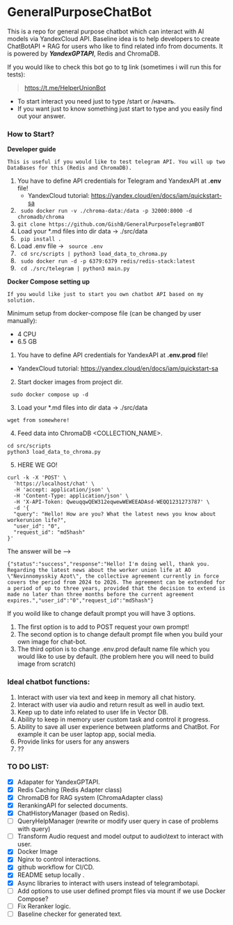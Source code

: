 # GeneralPurposeChatBot

 This is a repo for general purpose chatbot which can interact with AI models via YandexCloud API.
 Baseline idea is to help developers to create ChatBotAPI + RAG for users who like to find related info from documents. It is powered by ***YandexGPTAPI***, Redis and ChromaDB.

If you would like to check this bot go to tg link (sometimes i will run this for tests):
> https://t.me/HelperUnionBot
 
 - To start interact you need just to type /start or /начать.
 - If you want just to know something just start to type and you easily find out your answer.

 ### How to Start?

**Developer guide**

``This is useful if you would like to test telegram API.
You will up two DataBases for this (Redis and ChromaDB).``
   1. You have to define API credentials for Telegram and YandexAPI at **.env** file!
      - YandexCloud tutorial: https://yandex.cloud/en/docs/iam/quickstart-sa
   2. `` sudo docker run -v ./chroma-data:/data -p 32000:8000 -d chromadb/chroma`` 
   3. `` git clone https://github.com/GishB/GeneralPurposeTelegramBOT ``
   4. Load your *.md files into dir data -> ./src/data
   5.  `` pip install .``
   6. Load .env file -> `` source .env``
   7. `` cd src/scripts | python3 load_data_to_chroma.py``
   8. `` sudo docker run -d -p 6379:6379 redis/redis-stack:latest``
   9. `` cd ./src/telegram | python3 main.py``

**Docker Compose setting up**

``If you would like just to start you own chatbot API based on my solution.``

Minimum setup from docker-compose file (can be changed by user manually):
 - 4 CPU
 - 6.5 GB

1. You have to define API credentials for YandexAPI at **.env.prod** file! 
 
 - YandexCloud tutorial: https://yandex.cloud/en/docs/iam/quickstart-sa

2. Start docker images from project dir.
```commandline
 sudo docker compose up -d
```

3. Load your *.md files into dir data -> ./src/data
```commandline
wget from somewhere!
```

4. Feed data into ChromaDB <COLLECTION_NAME>.

```commandline
cd src/scripts
python3 load_data_to_chroma.py
```
5. HERE WE GO!
```commandline
curl -k -X 'POST' \
  'https://localhost/chat' \
  -H 'accept: application/json' \
  -H 'Content-Type: application/json' \
  -H 'X-API-Token: QweuqqwQEW312eqwewWEWEEADAsd-WEQQ1231273787' \
  -d '{
  "query": "Hello! How are you? What the latest news you know about workerunion life?",
  "user_id": "0",
  "request_id": "md5hash"
}'
```

The answer will be -->
```
{"status":"success","response":"Hello! I'm doing well, thank you. Regarding the latest news about the worker union life at AO \"Nevinnomysskiy Azot\", the collective agreement currently in force covers the period from 2024 to 2026. The agreement can be extended for a period of up to three years, provided that the decision to extend is made no later than three months before the current agreement expires.","user_id":"0","request_id":"md5hash"}
```

If you woild like to change default prompt you will have 3 options.

1. The first option is to add to POST request your own prompt!
2. The second option is to change default prompt file when you build your own image for chat-bot.
3. The third option is to change .env.prod default name file which you would like to use by default. (the problem here you will need to build image from scratch)


 ### Ideal chatbot functions:
 
  1. Interact with user via text and keep in memory all chat history.
  2. Interact with user via audio and return result as well in audio text.
  3. Keep up to date info related to user life in Vector DB.
  4. Ability to keep in memory user custom task and control it progress.
  5. Ability to save all user experience between platforms and ChatBot. For example it can be user laptop app, social media.
  6. Provide links for users for any answers
  7. ??

### **TO DO LIST:**
 - [x] Adapater for YandexGPTAPI.
 - [x] Redis Caching (Redis Adapter class)
 - [x] ChromaDB for RAG system (ChromaAdapter class)
 - [x] RerankingAPI for selected documents.
 - [x] ChatHistoryManager (based on Redis).
 - [ ] QueryHelpManager (rewrite or modify user query in case of problems with query)
 - [ ] Transform Audio request and model output to audio\text to interact with user.
 - [x] Docker Image
 - [X] Nginx to control interactions.
 - [X] github workflow for CI/CD.
 - [X] README setup locally .
 - [X] Async libraries to interact with users instead of telegrambotapi.
 - [ ] Add options to use user defined prompt files via mount if we use Docker Compose? 
 -  [ ] Fix Reranker logic.
 -  [ ] Baseline checker for generated text.